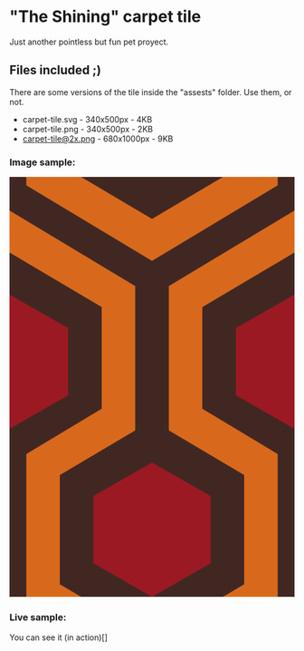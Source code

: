 # "The Shining" carpet tile
Just another pointless but fun pet proyect.

## Files included ;)
There are some versions of the tile inside the "assests" folder. Use them, or not.
* carpet-tile.svg - 340x500px - 4KB
* carpet-tile.png - 340x500px - 2KB
* carpet-tile@2x.png - 680x1000px - 9KB
### Image sample: 

<center>

![Tile](assets/carpet-tile.svg)

</center>

### Live sample:
You can see it (in action)[]